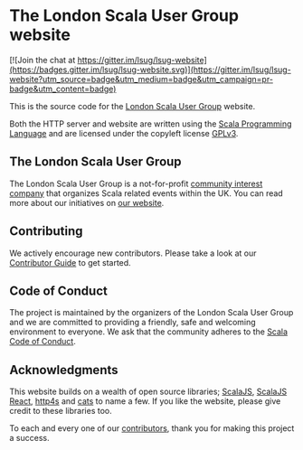 # The London Scala User Group website

[![Join the chat at https://gitter.im/lsug/lsug-website](https://badges.gitter.im/lsug/lsug-website.svg)](https://gitter.im/lsug/lsug-website?utm_source=badge&utm_medium=badge&utm_campaign=pr-badge&utm_content=badge)

This is the source code for the [London Scala User Group](https://www.lsug.co.uk) website.

Both the HTTP server and website are written using the [Scala Programming Language](https://www.scala-lang.org/) and are licensed under the copyleft license [GPLv3](https://www.gnu.org/licenses/gpl-3.0.en.html).


## The London Scala User Group

The London Scala User Group is a not-for-profit [community interest company](https://www.gov.uk/government/organisations/office-of-the-regulator-of-community-interest-companies) that organizes Scala related events within the UK. You can read more about our initiatives on [our website](https://www.lsug.co.uk/about).

## Contributing

We actively encourage new contributors. Please take a look at our [Contributor Guide](CONTRIBUTING.md) to get started.

## Code of Conduct

The project is maintained by the organizers of the London Scala User Group and we are committed to providing a friendly, safe and welcoming environment to everyone. We ask that the community adheres to the [Scala Code of Conduct](https://www.scala-lang.org/conduct/).


## Acknowledgments

This website builds on a wealth of open source libraries; [ScalaJS](https://github.com/scala-js/scala-js), [ScalaJS React](https://github.com/japgolly/scalajs-react), [http4s](https://github.com/http4s/http4s) and [cats](https://github.com/typelevel/cats) to name a few. If you like the website, please give credit to these libraries too.

To each and every one of our [contributors](CONTRIBUTORS.md), thank you for making this project a success.
